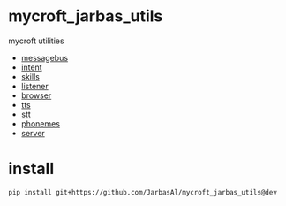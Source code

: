 # mycroft_jarbas_utils

mycroft utilities

* [messagebus](https://github.com/JarbasAl/mycroft_jarbas_utils/tree/dev/mycroft_jarbas_utils/messagebus)
* [intent](https://github.com/JarbasAl/mycroft_jarbas_utils/tree/dev/mycroft_jarbas_utils/intent)
* [skills](https://github.com/JarbasAl/mycroft_jarbas_utils/tree/dev/mycroft_jarbas_utils/skills)
* [listener](https://github.com/JarbasAl/mycroft_jarbas_utils/tree/dev/mycroft_jarbas_utils/listener)
* [browser](https://github.com/JarbasAl/mycroft_jarbas_utils/tree/dev/mycroft_jarbas_utils/browser)
* [tts](https://github.com/JarbasAl/mycroft_jarbas_utils/tree/dev/mycroft_jarbas_utils/tts)
* [stt](https://github.com/JarbasAl/mycroft_jarbas_utils/tree/dev/mycroft_jarbas_utils/stt)
* [phonemes](https://github.com/JarbasAl/mycroft_jarbas_utils/tree/dev/mycroft_jarbas_utils/phonemes)
* [server](https://github.com/JarbasAl/mycroft_jarbas_utils/tree/dev/mycroft_jarbas_utils/server)

# install

    pip install git+https://github.com/JarbasAl/mycroft_jarbas_utils@dev


